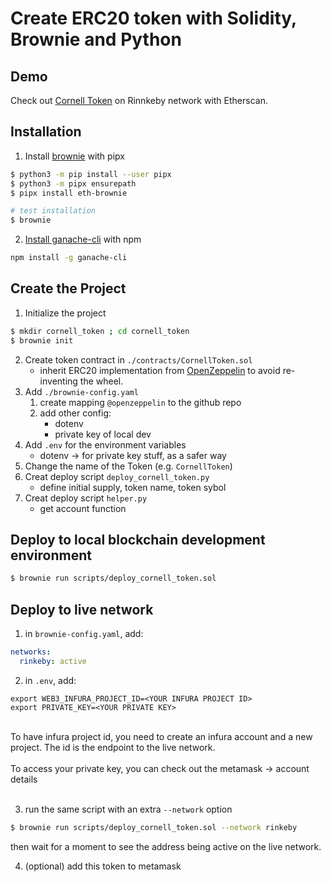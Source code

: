 # Create ERC20 token with Solidity, Brownie and Python


## Demo
Check out [Cornell Token](https://rinkeby.etherscan.io/address/0x6263718E85BeBA83517A4e9Ea1CAd623F61d93eb) on Rinnkeby network with Etherscan. 




## Installation

1. Install [brownie](https://eth-brownie.readthedocs.io/en/stable/) with pipx
    
```bash
$ python3 -m pip install --user pipx
$ python3 -m pipx ensurepath
$ pipx install eth-brownie

# test installation
$ brownie 
```

2. [Install ganache-cli](https://www.npmjs.com/package/ganache-cli) with npm

```bash
npm install -g ganache-cli
```

## Create the Project
    
1. Initialize the project
    
```bash
$ mkdir cornell_token ; cd cornell_token
$ brownie init
```
    
2. Create token contract in `./contracts/CornellToken.sol` 
    - inherit ERC20 implementation from [OpenZeppelin](https://docs.openzeppelin.com/contracts/4.x/erc20) to avoid re-inventing the wheel. 
3. Add `./brownie-config.yaml`
    1. create mapping `@openzeppelin` to the github repo
    2. add other config:
       - dotenv
       - private key of local dev
5. Add `.env` for the environment variables
    - dotenv  -> for private key stuff, as a safer way
6. Change the name of the Token (e.g. `CornellToken`)
7. Creat deploy script `deploy_cornell_token.py`
    - define initial supply, token name, token sybol
8. Creat deploy script `helper.py`
    - get account function


## Deploy to local blockchain development environment
```bash
$ brownie run scripts/deploy_cornell_token.sol
```

## Deploy to live network
1. in `brownie-config.yaml`, add:
```yaml
networks:
  rinkeby: active
```

2. in `.env`, add:
```env
export WEB3_INFURA_PROJECT_ID=<YOUR INFURA PROJECT ID>
export PRIVATE_KEY=<YOUR PRIVATE KEY>
```
<br>
To have infura project id, you need to create an infura account and a new project. The id is the endpoint to the live network.
<br> <br>
To access your private key, you can check out the metamask -> account details
<br> <br>

3. run the same script with an extra `--network` option
```bash
$ brownie run scripts/deploy_cornell_token.sol --network rinkeby
```
then wait for a moment to see the address being active on the live network.


4. (optional) add this token to metamask




